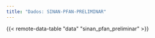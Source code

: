 ```yaml
---
title: "Dados: SINAN-PFAN-PRELIMINAR"
---
```


{{< remote-data-table "data" "sinan_pfan_preliminar" >}}
